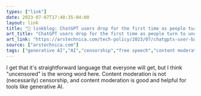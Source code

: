 ```yaml
---
types: ["link"]
date: 2023-07-07T17:40:35-04:00
layout: link
title: "🔗 linkblog: ChatGPT users drop for the first time as people turn to uncensored chatbots | Ars Technica'"
art_title: "ChatGPT users drop for the first time as people turn to uncensored chatbots | Ars Technica"
art_link: "https://arstechnica.com/tech-policy/2023/07/chatgpts-user-base-shrank-after-openai-censored-harmful-responses/"
source: ["arstechnica.com"]
tags: ["generative AI","AI","censorship","free speech","content moderation"]
---
```

I get that it's straightforward language that everyone will get, but I think "uncensored" is the wrong word here. Content moderation is not (necessarily) censorship, and content moderation is good and helpful for tools like generative AI.  
 
